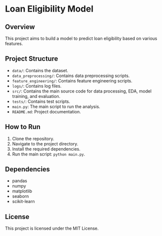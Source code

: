 # Loan Eligibility Model

## Overview
This project aims to build a model to predict loan eligibility based on various features.

## Project Structure
- `data/`: Contains the dataset.
- `data_preprocessing/`: Contains data preprocessing scripts.
- `feature_engineering/`: Contains feature engineering scripts.
- `logs/`: Contains log files.
- `src/`: Contains the main source code for data processing, EDA, model training, and evaluation.
- `tests/`: Contains test scripts.
- `main.py`: The main script to run the analysis.
- `README.md`: Project documentation.

## How to Run
1. Clone the repository.
2. Navigate to the project directory.
3. Install the required dependencies.
4. Run the main script: `python main.py`.

## Dependencies
- pandas
- numpy
- matplotlib
- seaborn
- scikit-learn

## License
This project is licensed under the MIT License.